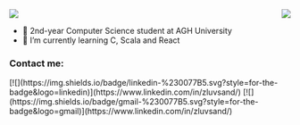 
<img align="right" src="https://github-readme-stats.vercel.app/api?username=krzyswys&show_icons=true&theme=tokyonight"/>
<img src="https://github-readme-stats.vercel.app/api/top-langs?username=krzyswys&&hide=css,scss,jupyter%20notebook,html&theme=tokyonight&layout=compact"/>


- 🔭 2nd-year Computer Science student at AGH University
- 🌱 I’m currently learning C, Scala and React

<p> <h3>Contact me:</h3>
[![](https://img.shields.io/badge/linkedin-%230077B5.svg?style=for-the-badge&logo=linkedin)](https://www.linkedin.com/in/zluvsand/)
[![](https://img.shields.io/badge/gmail-%230077B5.svg?style=for-the-badge&logo=gmail)](https://www.linkedin.com/in/zluvsand/)
 </p>





